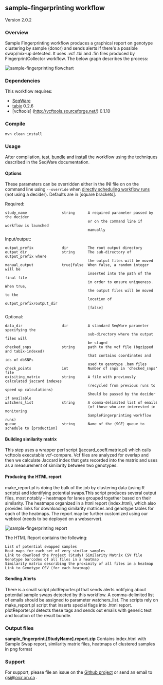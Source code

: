 ## sample-fingerprinting workflow

Version 2.0.2

### Overview

Sample Fingerprinting workflow produces a graphical report on genotype clustering by sample (donor) and sends alerts if there's a possible swap/mix-up detected. It uses .vcf .tbi and .fin files produced by FingerprintCollector workflow. The below graph describes the process:

![sample-fingerprinting flowchart](docs/SampleFingerprinting_specs.png)

### Dependencies

This workflow requires:

* [SeqWare](http://seqware.github.io/)
* [tabix](http://sourceforge.net/projects/samtools/files/tabix/) 0.2.6
* [vcftools] (http://vcftools.sourceforge.net/) 0.1.10

### Compile

```
mvn clean install
```

### Usage
After compilation, [test](http://seqware.github.io/docs/3-getting-started/developer-tutorial/#testing-the-workflow), [bundle](http://seqware.github.io/docs/3-getting-started/developer-tutorial/#packaging-the-workflow-into-a-workflow-bundle) and [install](http://seqware.github.io/docs/3-getting-started/admin-tutorial/#how-to-install-a-workflow) the workflow using the techniques described in the SeqWare documentation.

#### Options
These parameters can be overridden either in the INI file on on the command line using `--override` when [directly scheduling workflow runs](http://seqware.github.io/docs/3-getting-started/user-tutorial/#listing-available-workflows-and-their-parameters) (not using a decider). Defaults are in [square brackets].

Required:

    study_name                string      A required parameter passed by the decider
                                          or on the command line if workflow is launched
                                          manually

Input/output:

    output_prefix             dir         The root output directory
    output_dir                string      The sub-directory of output_prefix where 
                                          the output files will be moved
    manual_output             true|false  When false, a random integer will be 
                                          inserted into the path of the final file 
                                          in order to ensure uniqueness. When true,
                                          the output files will be moved to the 
                                          location of output_prefix/output_dir
                                          [false]

Optional:

    data_dir                  dir         A standard SeqWare parameter specifying the
                                          sub-directory where the output files will 
                                          be staged
    checked_snps              string      path to the vcf file (bgzipped and tabix-indexed)
                                          that contains coordinates and ids of dbSNPs
                                          used to genotype .bam files
    check_points              int         Number of snps in 'checked_snps' file
    exisiting_matrix          string      A file with previously calculated jaccard indexes 
                                          (recycled from previous runs to speed up calculations)
                                          Should be passed by the decider if available
    watchers_list             string      A comma-delimited list of emails 
                                          (of those who are interested in monitoring 
                                          SampleFingerprinting workflow runs)
    queue                     string      Name of the (SGE) queue to schedule to [production]

#### Building similarity matrix

This step uses a wrapper perl script (jaccard_coeff.matrix.pl) which calls vcftools executable vcf-compare. Vcf files are analyzed for overlap and then we calculate Jaccard index that gets recorded into the matrix and uses as a measurement of similarity between two genotypes.

#### Producing the HTML report

make_report.pl is doing the bulk of the job by clustering data (using R scripts) and identifying potential swaps.This script produces several output files, most notably - heatmaps for lanes grouped together based on their similarity. The heatmaps organized in a html report (index.html), which also provides links for downloading similarity matrices and genotype tables for each of the heatmaps. The report may be further customized using our webtool (needs to be deployed on a webserver).

![sample-fingerprinting report](docs/HTML_report.png)

The HTML Report contains the following:

    List of potential swapped samples
    Heat maps for each set of very similar samples
    Link to download the Project (Study) Similarity Matrix CSV file
    Genotype barcodes of all files in a heatmap
    Similarity matrix describing the proximity of all files in a heatmap
    Link to Genotype CSV (for each heatmap)
    
#### Sending Alerts

There is a small script plotReporter.pl that sends alerts notifying about potential sample swaps detected by this workflow. A comma-delimited list of emails should be assigned to parameter watchers_list. The scripts rely on make_report.pl script that inserts special flags into .html report. plotReporter.pl detects these tags and sends out emails with generic text and location of the result bundle.

### Output files

**sample_fingerprint.[StudyName].report.zip**
Contains index.html with Sample Swap report, similarity matrix files, heatmaps of clustered samples in png format

### Support

For support, please file an issue on the [Github project](https://github.com/oicr-gsi) or send an email to gsi@oicr.on.ca .
